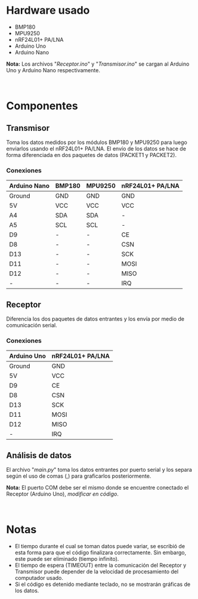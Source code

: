 # Hardware usado
- BMP180
- MPU9250
- nRF24L01+ PA/LNA
- Arduino Uno
- Arduino Nano

**Nota:** Los archivos "_Receptor.ino_" y "_Transmisor.ino_" se cargan al Arduino Uno y Arduino Nano respectivamente. 

</br>

# Componentes
## Transmisor
Toma los datos medidos por los módulos BMP180 y MPU9250 para luego enviarlos usando el nRF24L01+ PA/LNA. El envío de los datos se hace de forma diferenciada en dos paquetes de datos (PACKET1 y PACKET2).

### Conexiones
| Arduino Nano | BMP180 | MPU9250 | nRF24L01+ PA/LNA |
|---|---|---|---|
| Ground | GND | GND | GND |
| 5V | VCC | VCC | VCC |
| A4 | SDA | SDA | - |
| A5 | SCL | SCL | - |
| D9 | - | - | CE |
| D8 | - | - | CSN |
| D13 | - | - | SCK |
| D11 | - | - | MOSI |
| D12 | - | - | MISO |
| - | - | - | IRQ |


## Receptor
Diferencia los dos paquetes de datos entrantes y los envía por medio de comunicación serial.

### Conexiones
| Arduino Uno | nRF24L01+ PA/LNA |
|---|---|
| Ground | GND |
| 5V | VCC |
| D9 | CE |
| D8 | CSN |
| D13 | SCK |
| D11 | MOSI |
| D12 | MISO |
| - | IRQ |


## Análisis de datos
El archivo "_main.py_" toma los datos entrantes por puerto serial y los separa según el uso de comas (,) para graficarlos posteriormente. 

**Nota:** El puerto COM debe ser el mismo donde se encuentre conectado el Receptor (Arduino Uno), _modificar en código_.

</br>

# Notas
- El tiempo durante el cual se toman datos puede variar, se escribió de esta forma para que el código finalizara correctamente. Sin embargo, este puede ser eliminado (tiempo infinito).
- El tiempo de espera (TIMEOUT) entre la comunicación del Receptor y Transmisor puede depender de la velocidad de procesamiento del computador usado. 
- Si el código es detenido mediante teclado, no se mostrarán gráficas de los datos.
